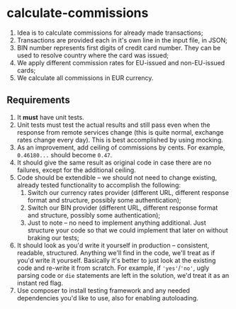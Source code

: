 # calculate-commissions

1. Idea is to calculate commissions for already made transactions;
2. Transactions are provided each in it's own line in the input file, in JSON;
3. BIN number represents first digits of credit card number. They can be used to resolve country where the card was issued;
4. We apply different commission rates for EU-issued and non-EU-issued cards;
5. We calculate all commissions in EUR currency.

## Requirements

1. It **must** have unit tests.
2. Unit tests must test the actual results and still pass even when the response from remote services change (this is quite normal, exchange rates change every day). This is best accomplished by using mocking.
3. As an improvement, add ceiling of commissions by cents. For example, `0.46180...` should become `0.47`.
4. It should give the same result as original code in case there are no failures, except for the additional ceiling.
5. Code should be extendible – we should not need to change existing, already tested functionality to accomplish the following:
    1. Switch our currency rates provider (different URL, different response format and structure, possibly some authentication);
    2. Switch our BIN provider (different URL, different response format and structure, possibly some authentication);
    3. Just to note – no need to implement anything additional. Just structure your code so that we could implement that later on without braking our tests;
6. It should look as you'd write it yourself in production – consistent, readable, structured. Anything we'll find in the code, we'll treat as if you'd write it yourself. Basically it's better to just look at the existing code and re-write it from scratch. For example, if `'yes'`/`'no'`, ugly parsing code or `die` statements are left in the solution, we'd treat it as an instant red flag.
7. Use composer to install testing framework and any needed dependencies you'd like to use, also for enabling autoloading.